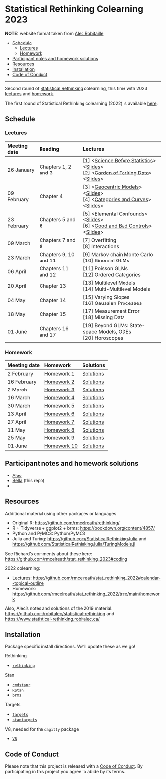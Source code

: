 Statistical Rethinking Colearning 2023
================

**NOTE:** website format taken from [Alec Robitaille](https://github.com/robitalec/statistical-rethinking-colearning-2023)

- <a href="#schedule" id="toc-schedule">Schedule</a>
  - <a href="#lectures" id="toc-lectures">Lectures</a>
  - <a href="#homework" id="toc-homework">Homework</a>
- <a href="#participant-notes-and-homework-solutions"
  id="toc-participant-notes-and-homework-solutions">Participant notes and
  homework solutions</a>
- <a href="#resources" id="toc-resources">Resources</a>
- <a href="#installation" id="toc-installation">Installation</a>
- <a href="#code-of-conduct" id="toc-code-of-conduct">Code of Conduct</a>

<!-- README.md is generated from README.Rmd. Please edit that file -->

------------------------------------------------------------------------

Second round of [Statistical
Rethinking](https://xcelab.net/rm/statistical-rethinking/) colearning,
this time with 2023
[lectures](https://www.youtube.com/playlist?list=PLDcUM9US4XdPz-KxHM4XHt7uUVGWWVSus)
and
[homework](https://github.com/rmcelreath/stat_rethinking_2023/tree/main/homework).

The first round of Statistical Rethinking colearning (2022) is available
[here](https://github.com/robitalec/statistical-rethinking-colearning-2022).

## Schedule

### Lectures

| Meeting date | Reading               | Lectures                                                                                                                                                                                                                                                                                                                                                                                                                                                |
|:-------------|:----------------------|:--------------------------------------------------------------------------------------------------------------------------------------------------------------------------------------------------------------------------------------------------------------------------------------------------------------------------------------------------------------------------------------------------------------------------------------------------------|
| 26 January   | Chapters 1, 2 and 3   | \[1\] \<[Science Before Statistics](https://www.youtube.com/watch?v=FdnMWdICdRs&list=PLDcUM9US4XdPz-KxHM4XHt7uUVGWWVSus&index=1)\> \<[Slides](https://speakerdeck.com/rmcelreath/statistical-rethinking-2023-lecture-01)\> <br> \[2\] \<[Garden of Forking Data](https://www.youtube.com/watch?v=R1vcdhPBlXA&list=PLDcUM9US4XdPz-KxHM4XHt7uUVGWWVSus&index=2)\> \<[Slides](https://speakerdeck.com/rmcelreath/statistical-rethinking-2023-lecture-02)\> |
| 09 February  | Chapter 4             | \[3\] \<[Geocentric Models](https://www.youtube.com/watch?v=tNOu-SEacNU&list=PLDcUM9US4XdPz-KxHM4XHt7uUVGWWVSus&index=3)\> \<[Slides](https://speakerdeck.com/rmcelreath/statistical-rethinking-2023-lecture-03)\> <br> \[4\] \<[Categories and Curves](https://www.youtube.com/watch?v=F0N4b7K_iYQ&list=PLDcUM9US4XdPz-KxHM4XHt7uUVGWWVSus&index=4)\> \<[Slides](https://speakerdeck.com/rmcelreath/statistical-rethinking-2023-lecture-04)\>          |
|  23 February | Chapters 5 and 6      | \[5\] \<[Elemental Confounds](https://www.youtube.com/watch?v=mBEA7PKDmiY&list=PLDcUM9US4XdPz-KxHM4XHt7uUVGWWVSus&index=5)\> \<[Slides](https://speakerdeck.com/rmcelreath/statistical-rethinking-2023-lecture-05)\> <br> \[6\] \<[Good and Bad Controls](https://www.youtube.com/watch?v=uanZZLlzKHw&list=PLDcUM9US4XdPz-KxHM4XHt7uUVGWWVSus&index=6)\> \<[Slides](https://speakerdeck.com/rmcelreath/statistical-rethinking-2023-lecture-06)\>        |
|  09 March    | Chapters 7 and 8      | \[7\] Overfitting <br> \[8\] Interactions                                                                                                                                                                                                                                                                                                                                                                                                               |
|  23 March    | Chapters 9, 10 and 11 | \[9\] Markov chain Monte Carlo <br> \[10\] Binomial GLMs                                                                                                                                                                                                                                                                                                                                                                                                |
|  06 April   | Chapters 11 and 12    | \[11\] Poisson GLMs <br> \[12\] Ordered Categories                                                                                                                                                                                                                                                                                                                                                                                                      |
|  20 April  | Chapter 13            | \[13\] Multilevel Models <br> \[14\] Multi-Multilevel Models                                                                                                                                                                                                                                                                                                                                                                                            |
|  04 May  | Chapter 14            | \[15\] Varying Slopes <br> \[16\] Gaussian Processes                                                                                                                                                                                                                                                                                                                                                                                                    |
|  18 May    | Chapter 15            | \[17\] Measurement Error <br> \[18\] Missing Data                                                                                                                                                                                                                                                                                                                                                                                                       |
|  01 June   | Chapters 16 and 17    | \[19\] Beyond GLMs: State-space Models, ODEs <br> \[20\] Horoscopes                                                                                                                                                                                                                                                                                                                                                                                     |

### Homework

| Meeting date | Homework                                                                                        | Solutions                                                                                               |
|:-------------|:------------------------------------------------------------------------------------------------|:--------------------------------------------------------------------------------------------------------|
| 2 February   | [Homework 1](https://github.com/rmcelreath/stat_rethinking_2023/blob/main/homework/week01.pdf)  | [Solutions](https://github.com/rmcelreath/stat_rethinking_2023/blob/main/homework/week01_solutions.pdf) |
| 16 February  | [Homework 2](https://github.com/rmcelreath/stat_rethinking_2023/blob/main/homework/week02.pdf)  | [Solutions](https://github.com/rmcelreath/stat_rethinking_2023/blob/main/homework/week02_solutions.pdf) |
| 2 March      | [Homework 3](https://github.com/rmcelreath/stat_rethinking_2023/blob/main/homework/week03.pdf)  | [Solutions](https://github.com/rmcelreath/stat_rethinking_2023/blob/main/homework/week03_solutions.pdf) |
| 16 March     | [Homework 4](https://github.com/rmcelreath/stat_rethinking_2023/blob/main/homework/week04.pdf)  | [Solutions](https://github.com/rmcelreath/stat_rethinking_2023/blob/main/homework/week04_solutions.pdf) |
| 30 March     | [Homework 5](https://github.com/rmcelreath/stat_rethinking_2023/blob/main/homework/week05.pdf)  | [Solutions](https://github.com/rmcelreath/stat_rethinking_2023/blob/main/homework/week05_solutions.pdf) |
| 13 April     | [Homework 6](https://github.com/rmcelreath/stat_rethinking_2023/blob/main/homework/week06.pdf)  | [Solutions](https://github.com/rmcelreath/stat_rethinking_2023/blob/main/homework/week06_solutions.pdf) |
| 27 April     | [Homework 7](https://github.com/rmcelreath/stat_rethinking_2023/blob/main/homework/week07.pdf)  | [Solutions](https://github.com/rmcelreath/stat_rethinking_2023/blob/main/homework/week07_solutions.pdf) |
| 11 May       | [Homework 8](https://github.com/rmcelreath/stat_rethinking_2023/blob/main/homework/week08.pdf)  | [Solutions](https://github.com/rmcelreath/stat_rethinking_2023/blob/main/homework/week08_solutions.pdf) |
| 25 May       | [Homework 9](https://github.com/rmcelreath/stat_rethinking_2023/blob/main/homework/week09.pdf)  | [Solutions](https://github.com/rmcelreath/stat_rethinking_2023/blob/main/homework/week09_solutions.pdf) |
| 01 June      | [Homework 10](https://github.com/rmcelreath/stat_rethinking_2023/blob/main/homework/week10.pdf) | [Solutions](https://github.com/rmcelreath/stat_rethinking_2023/blob/main/homework/week10_solutions.pdf) |

## Participant notes and homework solutions

- [Alec](https://github.com/robitalec/statistical-rethinking-colearning-2023)
- [Bella](https://github.com/icrichmond/statistical-rethinking-colearning) (this repo)
- 

## Resources

Additional material using other packages or languages

- Original R: <https://github.com/rmcelreath/rethinking/>
- R + Tidyverse + ggplot2 + brms: <https://bookdown.org/content/4857/>
- Python and PyMC3: Python/PyMC3
- Julia and Turing: <https://github.com/StatisticalRethinkingJulia> and
  <https://github.com/StatisticalRethinkingJulia/TuringModels.jl>

See Richard’s comments about these here:
<https://github.com/rmcelreath/stat_rethinking_2023#coding>

2022 colearning:

- Lectures:
  <https://github.com/rmcelreath/stat_rethinking_2022#calendar--topical-outline>
- Homework:
  <https://github.com/rmcelreath/stat_rethinking_2022/tree/main/homework>

Also, Alec’s notes and solutions of the 2019 material:
<https://github.com/robitalec/statistical-rethinking> and
<https://www.statistical-rethinking.robitalec.ca/>

## Installation

Package specific install directions. We’ll update these as we go!

Rethinking

- [`rethinking`](https://github.com/rmcelreath/rethinking#installation)

Stan

- [`cmdstanr`](https://mc-stan.org/cmdstanr/articles/cmdstanr.html)
- [`RStan`](https://github.com/stan-dev/rstan/wiki/RStan-Getting-Started)
- [`brms`](r/brms/#how-do-i-install-brms)

Targets

- [`targets`](https://github.com/ropensci/targets/#installation)
- [`stantargets`](https://github.com/ropensci/stantargets/#installation)

V8, needed for the `dagitty` package

- [`V8`](https://github.com/jeroen/v8#installation)

## Code of Conduct

Please note that this project is released with a [Code of
Conduct](CODE_OF_CONDUCT.md). By participating in this project you agree
to abide by its terms.
